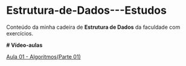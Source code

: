 # Estrutura-de-Dados---Estudos

Conteúdo da minha cadeira de **Estrutura de Dados** da faculdade com exercícios.

**# Vídeo-aulas**

[Aula 01 - Algoritmos(Parte 01)]()
